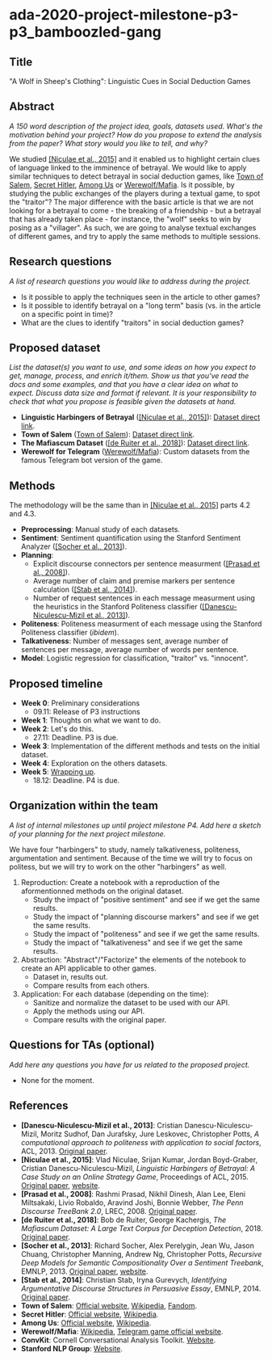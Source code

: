 # ada-2020-project-milestone-p3-p3_bamboozled-gang
## Title
"A Wolf in Sheep's Clothing": Linguistic Cues in Social Deduction Games

## Abstract
_A 150 word description of the project idea, goals, datasets used. What's the motivation behind your project? How do you propose to extend the analysis from the paper? What story would you like to tell, and why?_

We studied [[Niculae et al., 2015]](#niculae) and it enabled us to highlight certain clues of language linked to the imminence of betrayal. We would like to apply similar techniques to detect betrayal in social deduction games, like [Town of Salem](#salem), [Secret Hitler](#hitler), [Among Us](#amongus) or [Werewolf/Mafia](#mafia). Is it possible, by studying the public exchanges of the players during a textual game, to spot the "traitor"? The major difference with the basic article is that we are not looking for a betrayal to come - the breaking of a friendship - but a betrayal that has already taken place - for instance, the "wolf" seeks to win by posing as a "villager". As such, we are going to analyse textual exchanges of different games, and try to apply the same methods to multiple sessions.

## Research questions
_A list of research questions you would like to address during the project._

- Is it possible to apply the techniques seen in the article to other games?
- Is it possible to identify betrayal on a "long term" basis (vs. in the article on a specific point in time)?
- What are the clues to identify "traitors" in social deduction games?

## Proposed dataset
_List the dataset(s) you want to use, and some ideas on how you expect to get, manage, process, and enrich it/them. Show us that you've read the docs and some examples, and that you have a clear idea on what to expect. Discuss data size and format if relevant. It is your responsibility to check that what you propose is feasible given the datasets at hand._

- **Linguistic Harbingers of Betrayal** ([[Niculae et al., 2015]](#niculae)): [Dataset direct link](https://vene.ro/betrayal/diplomacy_data_1.0.zip).
- **Town of Salem** ([Town of Salem](#salem)): [Dataset direct link](https://drive.google.com/file/d/1vLKzVjKXep9ig0DOcVJQJziOFFxY3AIT/view).
- **The Mafiascum Dataset** ([[de Ruiter et al., 2018]](#deruiter)): [Dataset direct link](https://bitbucket.org/bopjesvla/thesis/src/master/).
- **Werewolf for Telegram** ([Werewolf/Mafia](#mafia)): Custom datasets from the famous Telegram bot version of the game.

## Methods
The methodology will be the same than in [[Niculae et al., 2015]](#niculae) parts 4.2 and 4.3.

- **Preprocessing**: Manual study of each datasets.
- **Sentiment**: Sentiment quantification using the Stanford Sentiment Analyzer ([[Socher et al., 2013]](#socher)).
- **Planning**:
	- Explicit discourse connectors per sentence measurment ([[Prasad et al., 2008]](#prasad)).
	- Average number of claim and premise markers per sentence calculation ([[Stab et al., 2014]](#stab)).
	- Number of request sentences in each message measurment using the heuristics in the Stanford Politeness classifier ([[Danescu-Niculescu-Mizil et al., 2013]](#danescu)).
- **Politeness**: Politeness measurment of each message using the Stanford Politeness classifier (*ibidem*).
- **Talkativeness**: Number of messages sent, average number of sentences per message, average number of words per sentence.
- **Model**: Logistic regression for classification, "traitor" vs. "innocent".

## Proposed timeline
- **Week 0**: Preliminary considerations
	- 09.11: Release of P3 instructions
- **Week 1**: Thoughts on what we want to do.
- **Week 2**: Let's do this.
	- 27.11: Deadline. P3 is due.
- **Week 3**: Implementation of the different methods and tests on the initial dataset.
- **Week 4**: Exploration on the others datasets.
- **Week 5**: [Wrapping up](https://youtu.be/9jK-NcRmVcw).
	- 18.12: Deadline. P4 is due.

## Organization within the team
_A list of internal milestones up until project milestone P4. Add here a sketch of your planning for the next project milestone._

We have four "harbingers" to study, namely talkativeness, politeness, argumentation and sentiment. Because of the time we will try to focus on politess, but we will try to work on the other "harbingers" as well.

1. Reproduction: Create a notebook with a reproduction of the aformentionned methods on the original dataset.
	- Study the impact of "positive sentiment" and see if we get the same results.
	- Study the impact of "planning discourse markers" and see if we get the same results.
	- Study the impact of "politeness" and see if we get the same results.
	- Study the impact of "talkativeness" and see if we get the same results.
2. Abstraction: "Abstract"/"Factorize" the elements of the notebook to create an API applicable to other games.
	- Dataset in, results out.
	- Compare results from each others.
3. Application: For each database (depending on the time):
	- Sanitize and normalize the dataset to be used with our API.
	- Apply the methods using our API.
	- Compare results with the original paper.

## Questions for TAs (optional)
_Add here any questions you have for us related to the proposed project._

- None for the moment.

## References
- <a name="danescu">**[Danescu-Niculescu-Mizil et al., 2013]**</a>: Cristian Danescu-Niculescu-Mizil, Moritz Sudhof, Dan Jurafsky, Jure Leskovec, Christopher Potts, *A computational approach to politeness with application to social factors*, ACL, 2013. [Original paper](https://nlp.stanford.edu/pubs/politeness.pdf).
- <a name="niculae">**[Niculae et al., 2015]**</a>: Vlad Niculae, Srijan Kumar, Jordan Boyd-Graber, Cristian Danescu-Niculescu-Mizil, *Linguistic Harbingers of Betrayal: A Case Study on an Online Strategy Game*, Proceedings of ACL, 2015. [Original paper](https://vene.ro/betrayal/niculae15betrayal.pdf), [website](https://vene.ro/betrayal/).
- <a name="prasad">**[Prasad et al., 2008]**</a>: Rashmi Prasad, Nikhil Dinesh, Alan Lee, Eleni Miltsakaki, Livio Robaldo, Aravind Joshi, Bonnie Webber, *The Penn Discourse TreeBank 2.0*, LREC, 2008. [Original paper](http://www.lrec-conf.org/proceedings/lrec2008/pdf/754_paper.pdf).
- <a name="deruiter">**[de Ruiter et al., 2018]**</a>: Bob de Ruiter, George Kachergis, *The Mafiascum Dataset: A Large Text Corpus for Deception Detection*, 2018. [Original paper](https://arxiv.org/pdf/1811.07851.pdf).
- <a name="socher">**[Socher et al., 2013]**</a>: Richard Socher, Alex Perelygin, Jean Wu, Jason Chuang, Christopher Manning, Andrew Ng, Christopher Potts, *Recursive Deep Models for Semantic Compositionality Over a Sentiment Treebank*, EMNLP, 2013. [Original paper](https://nlp.stanford.edu/~socherr/EMNLP2013_RNTN.pdf), [website](https://nlp.stanford.edu/sentiment/).
- <a name="stab">**[Stab et al., 2014]**</a>: Christian Stab, Iryna Gurevych, *Identifying Argumentative Discourse Structures in Persuasive Essay*, EMNLP, 2014. [Original paper](https://www.aclweb.org/anthology/D14-1006.pdf).
- <a name="salem">**Town of Salem**</a>: [Official website](https://www.blankmediagames.com/), [Wikipedia](https://en.wikipedia.org/wiki/Town_of_Salem), [Fandom](https://town-of-salem.fandom.com/wiki/Town_of_Salem_Wiki).
- <a name="hitler">**Secret Hitler**</a>: [Official website](https://www.secrethitler.com/), [Wikipedia](https://en.wikipedia.org/wiki/Secret_Hitler).
- <a name="amongus">**Among Us**</a>: [Official website](http://www.innersloth.com/gameAmongUs.php), [Wikipedia](https://en.wikipedia.org/wiki/Among_Us).
- <a name="mafia">**Werewolf/Mafia**</a>: [Wikipedia](https://en.wikipedia.org/wiki/Mafia_(party_game)), [Telegram game official website](https://www.tgwerewolf.com/).
- <a name="convkit">**ConvKit**</a>: Cornell Conversational Analysis Toolkit. [Website](https://convokit.cornell.edu/).
- <a name="nlpstanford">**Stanford NLP Group**</a>: [Website](https://nlp.stanford.edu/).